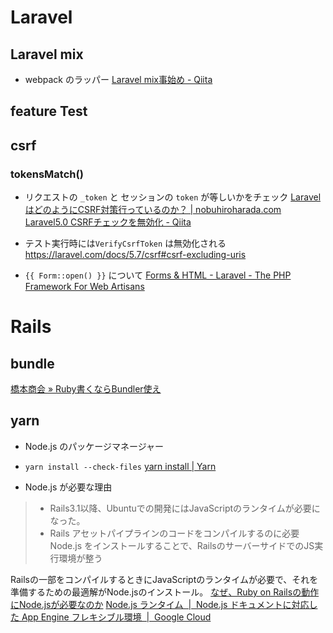# Laravel
## Laravel mix
- webpack のラッパー
[Laravel mix事始め - Qiita](https://qiita.com/ryosukes/items/24a556b9e634c183f93b)

## feature Test

## csrf
### tokensMatch()
- リクエストの `_token` と セッションの `token` が等しいかをチェック
[Laravel はどのようにCSRF対策行っているのか？ | nobuhiroharada.com](https://nobuhiroharada.com/2018/07/11/how-to-adjust-csrf-in-laravel/)
[Laravel5.0 CSRFチェックを無効化 - Qiita](https://qiita.com/rana_kualu/items/3f9d0d6b9a363fd2108e)

- テスト実行時には`VerifyCsrfToken` は無効化される
https://laravel.com/docs/5.7/csrf#csrf-excluding-uris

- `{{ Form::open() }}` について
[Forms & HTML - Laravel - The PHP Framework For Web Artisans](https://laravel.com/docs/4.2/html#csrf-protection)


# Rails
## bundle
[橋本商会 » Ruby書くならBundler使え](http://shokai.org/blog/archives/7262)

## yarn
- Node.js のパッケージマネージャー

- `yarn install --check-files`
[yarn install | Yarn](https://classic.yarnpkg.com/ja/docs/cli/install/)

- Node.js が必要な理由

> - Rails3.1以降、Ubuntuでの開発にはJavaScriptのランタイムが必要になった。
> - Rails アセットパイプラインのコードをコンパイルするのに必要
> Node.js をインストールすることで、RailsのサーバーサイドでのJS実行環境が整う

Railsの一部をコンパイルするときにJavaScriptのランタイムが必要で、それを準備するための最適解がNode.jsのインストール。
[なぜ、Ruby on Railsの動作にNode.jsが必要なのか](https://www.xenos.jp/~zen/blog2/index.php/2019/03/19/post-1831/)
[Node.js ランタイム  |  Node.js ドキュメントに対応した App Engine フレキシブル環境  |  Google Cloud](https://cloud.google.com/appengine/docs/flexible/nodejs/runtime?hl=ja)


